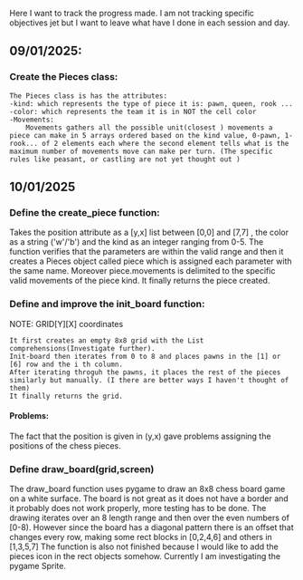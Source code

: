 Here I want to track the progress made. I am not tracking specific objectives jet but I want to leave what have I done in each session and day. 

## 09/01/2025: 
### Create the Pieces class: 
    The Pieces class is has the attributes: 
    -kind: which represents the type of piece it is: pawn, queen, rook ...
    -color: which represents the team it is in NOT the cell color
    -Movements: 
        Movements gathers all the possible unit(closest ) movements a piece can make in 5 arrays ordered based on the kind value, 0-pawn, 1-rook... of 2 elements each where the second element tells what is the maximum number of movements move can make per turn. (The specific rules like peasant, or castling are not yet thought out )
## 10/01/2025
### Define the create_piece function: 
Takes the position attribute as a [y,x] list between [0,0] and [7,7] , the color as a string ('w'/'b') and the kind as 
    an integer ranging from 0-5.
    The function verifies that the parameters are within the valid range and then it creates a Pieces object called piece which is assigned each 
    parameter with the same name. Moreover piece.movements is delimited to the specific valid movements of the piece kind. 
    It finally returns the piece created. 
### Define and improve the init_board function:
NOTE: GRID[Y][X] coordinates

    It first creates an empty 8x8 grid with the List comprehensions(Investigate further). 
    Init-board then iterates from 0 to 8 and places pawns in the [1] or [6] row and the i th column. 
    After iterating throguh the pawns, it places the rest of the pieces similarly but manually. (I there are better ways I haven't thought of them)
    It finally returns the grid. 

#### Problems: 
The fact that the position is given in (y,x) gave problems assigning the positions of the chess pieces. 

### Define draw_board(grid,screen)
The draw_board function uses pygame to draw an 8x8 chess board game on a white surface. The board is not great as it does not have a border and it probably does not work properly, more testing has to be done. 
The drawing iterates over an 8 length range and then over the even numbers of \[0-8). However since the board has a diagonal pattern there is an offset that changes every row, making some rect blocks in \[0,2,4,6] and others in \[1,3,5,7]
The function is also not finished because I would like to add the pieces icon in the rect objects somehow. Currently I am investigating the pygame Sprite. 






